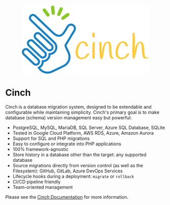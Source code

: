 <p align="center"><a href="https://www.cinch.live" target="_blank"><img src="https://raw.githubusercontent.com/cinch-project/.github/master/highres-name-web.png" width="400"></a></p>

# Cinch
Cinch is a database migration system, designed to be extendable and configurable while maintaining simplicity.
Cinch's primary goal is to make database (schema) version management easy but powerful:

* PostgreSQL, MySQL, MariaDB, SQL Server, Azure SQL Database, SQLite
* Tested in Google Cloud Platform, AWS RDS, Azure, Amazon Aurora
* Support for SQL and PHP migrations
* Easy to configure or integrate into PHP applications
* 100% framework-agnostic
* Store history in a database other than the target: any supported database
* Source migrations directly from version control (as well as the Filesystem): GitHub, GitLab, Azure DevOps Services
* Lifecycle hooks during a deployment: `migrate` or `rollback`
* CI/CD pipeline friendly
* Team-oriented management

Please see the [Cinch Documentation](https://www.cinch.live) for more information.
